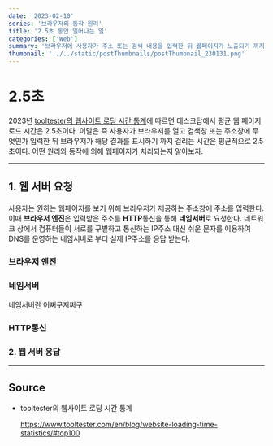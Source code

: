 ```yaml
---
date: '2023-02-10'
series: '브라우저의 동작 원리'
title: '2.5초 동안 일어나는 일'
categories: ['Web']
summary: '브라우저에 사용자가 주소 또는 검색 내용을 입력한 뒤 웹페이지가 노출되기 까지의 모든 흐름에 대하여'
thumbnail: '../../static/postThumbnails/postThumbnail_230131.png'
---
```


# 2.5초

2023년 [tooltester의 웹사이트 로딩 시간 통계](https://www.tooltester.com/en/blog/website-loading-time-statistics/#top100)에 따르면 데스크탑에서 평균 웹 페이지 로드 시간은 2.5초이다. 이말은 즉 사용자가 브라우저를 열고 검색창 또는 주소창에 무엇인가 입력한 뒤 브라우저가 해당 결과를 표시하기 까지 걸리는 시간은 평균적으로 2.5초이다. 어떤 원리와 동작에 의해 웹페이지가 처리되는지 알아보자.

---

## 1. 웹 서버 요청

사용자는 원하는 웹페이지를 보기 위해 브라우저가 제공하는 주소창에 주소를 입력한다. 이때 **브라우저 엔진**은 입력받은 주소를 **HTTP**통신을 통해 **네임서버**로 요청한다. 네트워크 상에서 컴퓨터들이 서로를 구별하고 통신하는 IP주소 대신 쉬운 문자를 이용하여 DNS를 운영하는 네임서버로 부터 실제 IP주소를 응답 받는다.

### 브라우저 엔진

### 네임서버

네임서버란 어쩌구저쩌구

### HTTP통신

### 2. 웹 서버 응답

---

## Source

- tooltester의 웹사이트 로딩 시간 통계

  [<https://www.tooltester.com/en/blog/website-loading-time-statistics/#top100>](https://www.tooltester.com/en/blog/website-loading-time-statistics/#top100)
